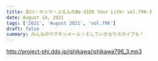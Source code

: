 ```yaml
---
title: 石川・ホンマ・ぶるんのBe-SIDE Your Life! vol.796-3
date: August 14, 2021
tags: ['2021', 'August 2021', 'vol.796']
draft: false
summary: みんなのワクチンメール！そしていきなりスカイプも！
---
```


http://project-phi.ddo.jp/ishikawa/ishikawa796_3.mp3
